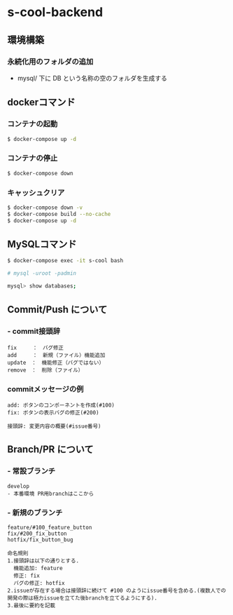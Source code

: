 # s-cool-backend

## 環境構築
### 永続化用のフォルダの追加
- mysql/ 下に DB という名称の空のフォルダを生成する

## dockerコマンド
### コンテナの起動
```sh
$ docker-compose up -d
```

### コンテナの停止
```sh
$ docker-compose down
```
### キャッシュクリア
```sh
$ docker-compose down -v
$ docker-compose build --no-cache
$ docker-compose up -d
```
## MySQLコマンド
```sh
$ docker-compose exec -it s-cool bash
```

```sh
# mysql -uroot -padmin
```

```sh
mysql> show databases;
```
## Commit/Push について

### - commit接頭辞
```
fix　　　：　バグ修正
add　　　：　新規（ファイル）機能追加
update　：　機能修正（バグではない）
remove　：　削除（ファイル）
```

### commitメッセージの例
```
add: ボタンのコンポーネントを作成(#100)
fix: ボタンの表示バグの修正(#200)

接頭辞: 変更内容の概要(#issue番号)
```

## Branch/PR について

### - 常設ブランチ
```
develop
- 本番環境 PR用branchはここから
```
### - 新規のブランチ
```
feature/#100_feature_button
fix/#200_fix_button
hotfix/fix_button_bug

命名規則
1.接頭辞は以下の通りとする.
  機能追加: feature
  修正: fix
  バグの修正: hotfix
2.issueが存在する場合は接頭辞に続けて #100 のようにissue番号を含める.(複数人での開発の際は極力issueを立てた後branchを立てるようにする).
3.最後に要約を記載 
```
